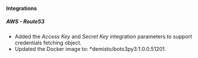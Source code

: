 
#### Integrations
##### AWS - Route53
- Added the *Access Key* and *Secret Key* integration parameters to support credentials fetching object.
- Updated the Docker image to: *demisto/boto3py3:1.0.0.51201.
